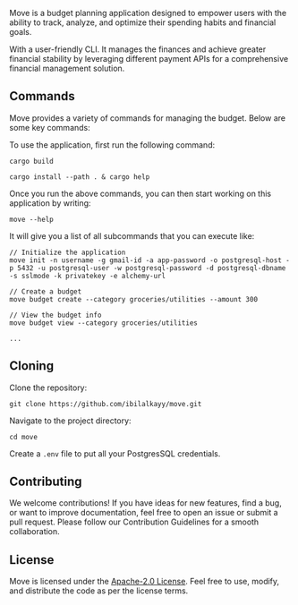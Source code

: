 Move is a budget planning application designed to empower users with the ability to track, analyze, and optimize their spending habits and financial goals.

With a user-friendly CLI. It manages the finances and achieve greater financial stability by leveraging different payment APIs for a comprehensive financial management solution.

## **Commands**

Move provides a variety of commands for managing the budget. Below are some key commands:

To use the application, first run the following command:

```
cargo build

cargo install --path . & cargo help
```

Once you run the above commands, you can then start working on this application by writing:

```
move --help
```

It will give you a list of all subcommands that you can execute like:

```
// Initialize the application
move init -n username -g gmail-id -a app-password -o postgresql-host -p 5432 -u postgresql-user -w postgresql-password -d postgresql-dbname -s sslmode -k privatekey -e alchemy-url

// Create a budget
move budget create --category groceries/utilities --amount 300

// View the budget info
move budget view --category groceries/utilities

...
```

## **Cloning**

Clone the repository:

```
git clone https://github.com/ibilalkayy/move.git
```

Navigate to the project directory:

```
cd move
```

Create a `.env` file to put all your PostgresSQL credentials.

## **Contributing**

We welcome contributions! If you have ideas for new features, find a bug, or want to improve documentation, feel free to open an issue or submit a pull request. Please follow our Contribution Guidelines for a smooth collaboration.

## **License**

Move is licensed under the [Apache-2.0 License](LICENSE). Feel free to use, modify, and distribute the code as per the license terms.